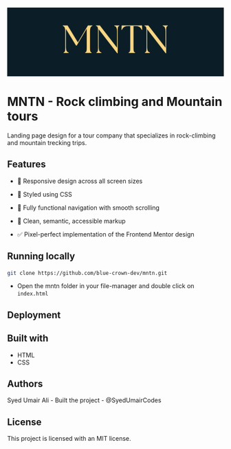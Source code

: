 ![Project banner](./assets/images/banner.png)

# MNTN - Rock climbing and Mountain tours

Landing page design for a tour company that specializes in rock-climbing and mountain trecking trips.

## Features

- 📱 Responsive design across all screen sizes

- 🎨 Styled using CSS

- 🔄 Fully functional navigation with smooth scrolling

- 📄 Clean, semantic, accessible markup

- ✅ Pixel-perfect implementation of the Frontend Mentor design

## Running locally

```bash
git clone https://github.com/blue-crown-dev/mntn.git
```

- Open the mntn folder in your file-manager and double click on `index.html`

## Deployment

## Built with

- HTML
- CSS

## Authors

Syed Umair Ali - Built the project - @SyedUmairCodes

## License

This project is licensed with an MIT license.
